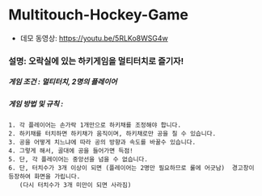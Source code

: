 # Multitouch-Hockey-Game

- 데모 동영상: https://youtu.be/5RLKo8WSG4w

### 설명: 오락실에 있는 하키게임을 멀티터치로 즐기자!

##### 게임 조건 : 멀티터치, 2명의 플레이어
##### 게임 방법 및 규칙 :  
~~~
1. 각 플레이어는 손가락 1개만으로 하키채를 조정해야 합니다. 
2. 하키채를 터치하면 하키채가 움직이며, 하키채로만 공을 칠 수 있습니다.
3. 공을 어떻게 치느냐에 따라 공의 방향과 속도를 바꿀수 있습니다.
4. 그렇게 해서, 골대에 공을 들어가면 득점!
5. 단, 각 플레이어는 중앙선을 넘을 수 없습니다.
6. 단, 터치수가 3개 이상이 되면 (플레이어는 2명만 필요하므로 룰에 어긋남)  경고창이 등장하여 화면을 가립니다. 
   (다시 터치수가 3개 미만이 되면 사라짐)
~~~
